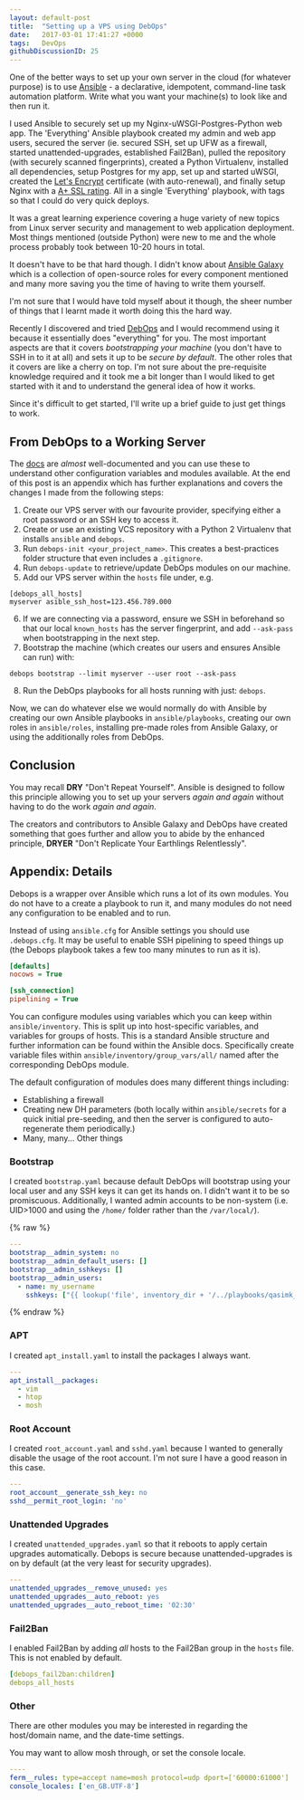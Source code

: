 ```yaml
---
layout: default-post
title:  "Setting up a VPS using DebOps"
date:   2017-03-01 17:41:27 +0000
tags:   DevOps
githubDiscussionID: 25
---
```


One of the better ways to set up your own server in the cloud (for whatever
purpose) is to use [Ansible](https://docs.ansible.com/ansible/) - a declarative,
idempotent, command-line task automation platform. Write what you want
your machine(s) to look like and then run it.

I used Ansible to securely set up my Nginx-uWSGI-Postgres-Python web app.
The 'Everything' Ansible playbook created my admin and web app users,
secured the server (ie. secured SSH, set up UFW as a firewall,
started unattended-upgrades, established Fail2Ban), pulled the repository
(with securely scanned fingerprints), created a Python Virtualenv, installed all
dependencies, setup Postgres for my app, set up and started uWSGI, created the
[Let's Encrypt](https://letsencrypt.org/) certificate (with auto-renewal), and
finally setup Nginx with a [A+ SSL rating](https://www.ssllabs.com/ssltest/analyze.html).
All in a single 'Everything' playbook, with tags so that I could do very quick
deploys.

It was a great learning experience covering a huge variety of new topics from
Linux server security and management to web application deployment.
Most things mentioned (outside Python) were new to me and the whole process
probably took between 10-20 hours in total.

It doesn't have to be that hard though. I didn't know about
[Ansible Galaxy](https://galaxy.ansible.com/) which is a collection of
open-source roles for every component mentioned and many more saving you
the time of having to write them yourself.

I'm not sure that I would have told myself about it though, the sheer number
of things that I learnt made it worth doing this the hard way.

Recently I discovered and tried [DebOps](https://debops.org/) and I would
recommend using it because it essentially does "everything" for you. The most
important aspects are that it covers *bootstrapping your machine* (you don't
have to SSH in to it at all) and sets it up to be *secure by default*.
The other roles that it covers are like a cherry on top.
I'm not sure about the pre-requisite knowledge required and it took me
a bit longer than I would liked to get started with it and to understand the
general idea of how it works.

Since it's difficult to get started, I'll write up a brief guide to just get
things to work.

## From DebOps to a Working Server

The [docs](https://docs.debops.org/en/latest/) are *almost* well-documented
and you can use these to understand other configuration variables and modules
available. At the end of this post is an appendix which has further
explanations and covers the changes I made from the following steps:

1. Create our VPS server with our favourite provider, specifying either a root
   password or an SSH key to access it.
2. Create or use an existing VCS repository with a Python 2 Virtualenv that
   installs `ansible` and `debops`.
3. Run `debops-init <your_project_name>`. This creates a best-practices folder
   structure that even includes a `.gitignore`.
4. Run `debops-update` to retrieve/update DebOps modules on our machine.
5. Add our VPS server within the `hosts` file under, e.g.
```
[debops_all_hosts]
myserver asible_ssh_host=123.456.789.000
```
6. If we are connecting via a password, ensure we SSH in beforehand so that our
   local `known_hosts` has the server fingerprint, and add `--ask-pass` when
   bootstrapping in the next step.
7. Bootstrap the machine (which creates our users and ensures Ansible can run)
   with:
```
debops bootstrap --limit myserver --user root --ask-pass
```
8. Run the DebOps playbooks for all hosts running with just: `debops`.

Now, we can do whatever else we would normally do with Ansible by creating
our own Ansible playbooks in `ansible/playbooks`, creating our own roles in
`ansible/roles`, installing pre-made roles from Ansible Galaxy, or using the
additionally roles from DebOps.

## Conclusion

You may recall **DRY** "Don't Repeat Yourself". Ansible is designed to follow this
principle allowing you to set up your servers *again and again* without having
to do the work *again and again*.

The creators and contributors to Ansible Galaxy and DebOps have created
something that goes further and allow you to abide by the enhanced principle,
**DRYER** "Don't Replicate Your Earthlings Relentlessly".

## Appendix: Details

Debops is a wrapper over Ansible which runs a lot of its own modules. You do not
have to a create a playbook to run it, and many modules do not need
any configuration to be enabled and to run.

Instead of using `ansible.cfg` for Ansible settings you should use
`.debops.cfg`. It may be useful to enable SSH pipelining to speed things up
(the Debops playbook takes a few too many minutes to run as it is).

```ini
[defaults]
nocows = True

[ssh_connection]
pipelining = True
```

You can configure modules using variables which you can keep within
`ansible/inventory`. This is split up into host-specific variables, and
variables for groups of hosts. This is a standard Ansible structure and further
information can be found within the Ansible docs. Specifically create variable
files within `ansible/inventory/group_vars/all/` named after the corresponding
DebOps module.

The default configuration of modules does many different things including:

* Establishing a firewall
* Creating new DH parameters (both locally within `ansible/secrets` for a quick
initial pre-seeding, and then the server is configured to auto-regenerate them
periodically.)
* Many, many... Other things

### Bootstrap

I created `bootstrap.yaml` because default DebOps will bootstrap using your
local user and any SSH keys it can get its hands on.  I didn't want it to be so
promiscuous. Additionally, I wanted admin accounts to be non-system (i.e.
UID>1000 and using the `/home/` folder rather than the `/var/local/`).


{% raw %}
```yaml
---
bootstrap__admin_system: no
bootstrap__admin_default_users: []
bootstrap__admin_sshkeys: []
bootstrap__admin_users:
  - name: my_username
    sshkeys: ["{{ lookup('file', inventory_dir + '/../playbooks/qasimk_id_rsa.pub') }}"]
```
{% endraw %}

### APT

I created `apt_install.yaml` to install the packages I always want.

```yaml
---
apt_install__packages:
  - vim
  - htop
  - mosh
```

### Root Account

I created `root_account.yaml` and `sshd.yaml` because I wanted to generally
disable the usage of the root account. I'm not sure I have a good reason in this
case.

```yaml
---
root_account__generate_ssh_key: no
sshd__permit_root_login: 'no'
```

### Unattended Upgrades

I created `unattended_upgrades.yaml` so that it reboots to apply certain
upgrades automatically. Debops is secure because unattended-upgrades
is on by default (at the very least for security upgrades).

```yaml
---
unattended_upgrades__remove_unused: yes
unattended_upgrades__auto_reboot: yes
unattended_upgrades__auto_reboot_time: '02:30'
```

### Fail2Ban

I enabled Fail2Ban by adding *all* hosts to the Fail2Ban group in the `hosts`
file. This is not enabled by default.

```yaml
[debops_fail2ban:children]
debops_all_hosts
```

### Other

There are other modules you may be interested in regarding the host/domain name,
and the date-time settings.

You may want to allow mosh through, or set the console locale.

```yaml
----
ferm__rules: type=accept name=mosh protocol=udp dport=['60000:61000']
console_locales: ['en_GB.UTF-8']
```
